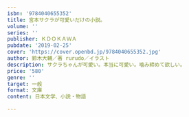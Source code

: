 ```yaml
---
isbn: '9784040655352'
title: 宮本サクラが可愛いだけの小説。
volume: ''
series: ''
publisher: ＫＤＯＫＡＷＡ
pubdate: '2019-02-25'
cover: 'https://cover.openbd.jp/9784040655352.jpg'
author: 鈴木大輔／著 rurudo／イラスト
description: サクラちゃんが可愛い。本当に可愛い。噛み締めて欲しい。
price: '580'
genre: ''
target: 一般
format: 文庫
content: 日本文学、小説・物語

---
```

